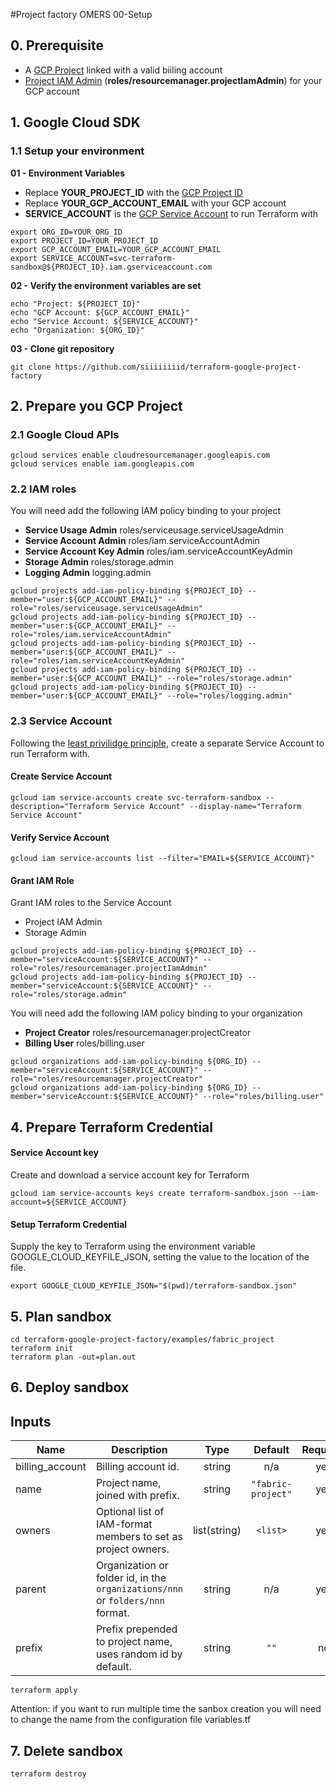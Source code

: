 
#Project factory OMERS 00-Setup

## 0. Prerequisite

* A [GCP Project](https://cloud.google.com/resource-manager/docs/creating-managing-projects#creating_a_project) linked with a valid biiling account
* [Project IAM Admin](https://cloud.google.com/iam/docs/understanding-roles#resource-manager-roles) (**roles/resourcemanager.projectIamAdmin**) for your GCP account

## 1. Google Cloud SDK

### 1.1 Setup your environment

**01 - Environment Variables**
* Replace **YOUR_PROJECT_ID** with the [GCP Project ID](https://cloud.google.com/resource-manager/docs/creating-managing-projects#before_you_begin)
* Replace **YOUR_GCP_ACCOUNT_EMAIL** with your GCP account
* **SERVICE_ACCOUNT** is the [GCP Service Account](https://cloud.google.com/iam/docs/understanding-service-accounts) to run Terraform with
```
export ORG_ID=YOUR_ORG_ID
export PROJECT_ID=YOUR_PROJECT_ID
export GCP_ACCOUNT_EMAIL=YOUR_GCP_ACCOUNT_EMAIL
export SERVICE_ACCOUNT=svc-terraform-sandbox@${PROJECT_ID}.iam.gserviceaccount.com
```

**02 - Verify the environment variables are set**
```
echo "Project: ${PROJECT_ID}"
echo "GCP Account: ${GCP_ACCOUNT_EMAIL}"
echo "Service Account: ${SERVICE_ACCOUNT}"
echo "Organization: ${ORG_ID}"
```

**03 - Clone git repository**
```
git clone https://github.com/siiiiiiiid/terraform-google-project-factory
```

## 2. Prepare you  GCP Project

### 2.1 Google Cloud APIs

```
gcloud services enable cloudresourcemanager.googleapis.com
gcloud services enable iam.googleapis.com
```

### 2.2 IAM roles

You will need add the following IAM policy binding to your project
* **Service Usage Admin** roles/serviceusage.serviceUsageAdmin
* **Service Account Admin** roles/iam.serviceAccountAdmin
* **Service Account Key Admin** roles/iam.serviceAccountKeyAdmin
* **Storage Admin** roles/storage.admin
* **Logging Admin** logging.admin
```
gcloud projects add-iam-policy-binding ${PROJECT_ID} --member="user:${GCP_ACCOUNT_EMAIL}" --role="roles/serviceusage.serviceUsageAdmin"
gcloud projects add-iam-policy-binding ${PROJECT_ID} --member="user:${GCP_ACCOUNT_EMAIL}" --role="roles/iam.serviceAccountAdmin"
gcloud projects add-iam-policy-binding ${PROJECT_ID} --member="user:${GCP_ACCOUNT_EMAIL}" --role="roles/iam.serviceAccountKeyAdmin"
gcloud projects add-iam-policy-binding ${PROJECT_ID} --member="user:${GCP_ACCOUNT_EMAIL}" --role="roles/storage.admin"
gcloud projects add-iam-policy-binding ${PROJECT_ID} --member="user:${GCP_ACCOUNT_EMAIL}" --role="roles/logging.admin"
```

### 2.3 Service Account

Following the [least privilidge principle](https://cloud.google.com/blog/products/identity-security/dont-get-pwned-practicing-the-principle-of-least-privilege), create a separate Service Account to run Terraform with.

#### Create Service Account
```
gcloud iam service-accounts create svc-terraform-sandbox --description="Terraform Service Account" --display-name="Terraform Service Account"
```

#### Verify Service Account
```
gcloud iam service-accounts list --filter="EMAIL=${SERVICE_ACCOUNT}"
```

#### Grant IAM Role

Grant IAM roles to the Service Account
* Project IAM Admin
* Storage Admin
```
gcloud projects add-iam-policy-binding ${PROJECT_ID} --member="serviceAccount:${SERVICE_ACCOUNT}" --role="roles/resourcemanager.projectIamAdmin"
gcloud projects add-iam-policy-binding ${PROJECT_ID} --member="serviceAccount:${SERVICE_ACCOUNT}" --role="roles/storage.admin"
```

You will need add the following IAM policy binding to your organization
* **Project Creator** roles/resourcemanager.projectCreator
* **Billing User** roles/billing.user

```
gcloud organizations add-iam-policy-binding ${ORG_ID} --member="serviceAccount:${SERVICE_ACCOUNT}" --role="roles/resourcemanager.projectCreator"
gcloud organizations add-iam-policy-binding ${ORG_ID} --member="serviceAccount:${SERVICE_ACCOUNT}" --role="roles/billing.user"
```

## 4. Prepare Terraform Credential


#### Service Account key

Create and download a service account key for Terraform
```
gcloud iam service-accounts keys create terraform-sandbox.json --iam-account=${SERVICE_ACCOUNT}
```

#### Setup Terraform Credential

Supply the key to Terraform using the environment variable GOOGLE_CLOUD_KEYFILE_JSON, setting the value to the location of the file.
```
export GOOGLE_CLOUD_KEYFILE_JSON="$(pwd)/terraform-sandbox.json"
```


## 5. Plan sandbox

```
cd terraform-google-project-factory/examples/fabric_project
terraform init
terraform plan -out=plan.out
```

## 6. Deploy sandbox

## Inputs

| Name | Description | Type | Default | Required | Example |
|------|-------------|:----:|:-----:|:-----:|-------------|
| billing\_account | Billing account id. | string | n/a | yes | 123123123 |
| name | Project name, joined with prefix. | string | `"fabric-project"` | yes | `"sandbox-project"` |
| owners | Optional list of IAM-format members to set as project owners. | list(string) | `<list>` | yes | ["user:seb@seb.com"] |
| parent | Organization or folder id, in the `organizations/nnn` or `folders/nnn` format. | string | n/a | yes | organizations/seb.com | 
| prefix | Prefix prepended to project name, uses random id by default. | string | `""` | no | sandbox

```
terraform apply
```
Attention: if you want to run multiple time the sanbox creation you will need to change the name from the configuration file variables.tf

## 7. Delete sandbox

```
terraform destroy
```
